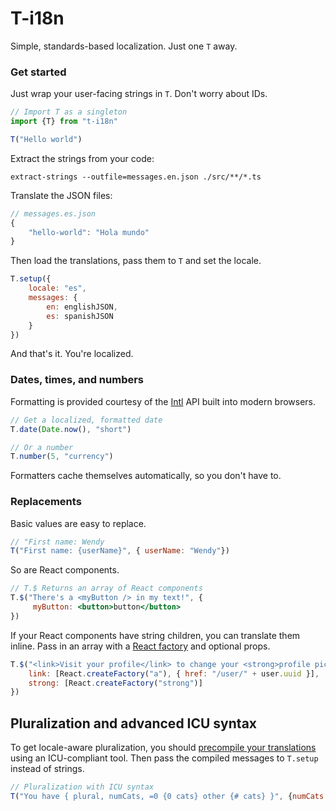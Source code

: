 # T-i18n

Simple, standards-based localization. Just one `T` away.

### Get started

Just wrap your user-facing strings in `T`. Don't worry about IDs.

```js
// Import T as a singleton
import {T} from "t-i18n"

T("Hello world")
```

Extract the strings from your code:

`extract-strings --outfile=messages.en.json ./src/**/*.ts`

Translate the JSON files:

```js
// messages.es.json
{
    "hello-world": "Hola mundo"
}
```

Then load the translations, pass them to `T` and set the locale.

```js
T.setup({
    locale: "es",
    messages: {
        en: englishJSON,
        es: spanishJSON
    }
})
```

And that's it. You're localized.

### Dates, times, and numbers

Formatting is provided courtesy of the [Intl](https://developer.mozilla.org/en-US/docs/Web/JavaScript/Reference/Global_Objects/Intl) API built into modern browsers.

```js
// Get a localized, formatted date
T.date(Date.now(), "short")

// Or a number
T.number(5, "currency")
```

Formatters cache themselves automatically, so you don't have to.

### Replacements

Basic values are easy to replace.

```js
// "First name: Wendy
T("First name: {userName}", { userName: "Wendy"})
```

So are React components.

```jsx
// T.$ Returns an array of React components
T.$("There's a <myButton /> in my text!", {
     myButton: <button>button</button>
})
```

If your React components have string children, you can translate them inline. Pass in an array with a [React factory](https://facebook.github.io/react/docs/react-api.html#createfactory) and optional props.

```js
T.$("<link>Visit your profile</link> to change your <strong>profile picture</strong>.", {
    link: [React.createFactory("a"), { href: "/user/" + user.uuid }],
    strong: [React.createFactory("strong")]
})
```

## Pluralization and advanced ICU syntax

To get locale-aware pluralization, you should [precompile your translations](https://messageformat.github.io/build/) using an ICU-compliant tool. Then pass the compiled messages to `T.setup` instead of strings.

```js
// Pluralization with ICU syntax
T("You have { plural, numCats, =0 {0 cats} other {# cats} }", {numCats: 4})
```